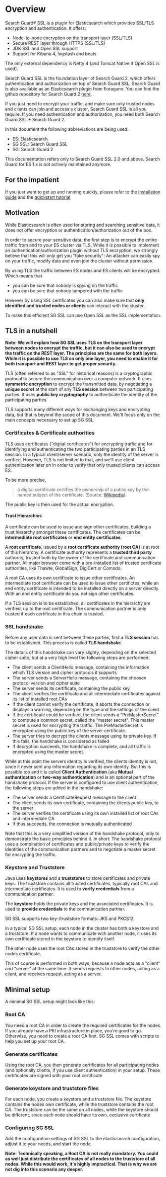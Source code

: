 <!---
Copryight 2016 floragunn UG (haftungsbeschränkt)
-->

# Overview

Search Guard® SSL is a plugin for Elasticsearch which provides SSL/TLS encryption and authentication. It offers:

* Node-to-node encryption on the transport layer (SSL/TLS)
* Secure REST layer through HTTPS (SSL/TLS)
* JDK SSL and Open SSL support
* Support for Kibana 4, logstash and beats

The only external dependency is Netty 4 (and Tomcat Native if Open SSL is used).

Search Guard SSL is the foundation layer of Search Guard 2, which offers authentication and authorization on top of Search Guard SSL. Search Guard is also available as an Elasticsearch plugin from floragunn. You can find the github repository for Search Guard 2 [here](https://github.com/floragunncom/search-guard).

If you just need to encrypt your traffic, and make sure only trusted nodes and clients can join and access a cluster, Search Guard SSL is all you require. If you need authentication and authorization, you need both Search Guard SSL + Search Guard 2.

In this document the following abbreviations are being used:

* ES: Elasticsearch
* SG SSL: Search Guard SSL
* SG: Search Guard 2
 
This documentation refers only to Search Guard SSL 2.0 and above. Search Guard for ES 1.x is not actively maintained anymore.

## For the impatient

If you just want to get up and running quickly, please refer to the  [installation guide](installation.md) and the [quickstart tutorial](quick_start.md)

## Motivation

While Elasticsearch is often used for storing and searching sensitive data, it does not offer encryption or authentication/authorization out of the box. 

In order to secure your sensitive data, the first step is to encrypt the entire traffic from and to your ES cluster via TLS. While it is possible to implement an authentication/authorization plugin without TLS encryption, we strongly believe that this will only get you "fake security": An attacker can easily spy on your traffic, modify data and even join the cluster without permission. 

By using TLS the traffic between ES nodes and ES clients will be encrypted. Which means that

* you can be sure that nobody is spying on the traffic
* you can be sure that nobody tampered with the traffic

However by using SSL certificates you can also make sure that **only identified and trusted nodes or clients** can interact with the cluster.

To make this efficient SG SSL can use Open SSL as the SSL implementation.  

## TLS in a nutshell

**Note: We will explain how SG SSL uses TLS on the transport layer between nodes to encrypt the traffic, but it can also be used to encrypt the traffic on the REST layer. The principles are the same for both layers. While it is possible to use TLS on only one layer, you need to enable it for both transport and REST layer to get proper security.**

TLS (often referred to as "SSL" for historical reasons) is a cryptographic protocol to secure the communication over a computer network. It uses **symmetric encryption** to encrypt the transmitted data, by negotiating a **unique secret** at the start of any **TLS session** between two participating parties. It uses **public key cryptography** to authenticate the identity of the participating parties.

TLS supports many different ways for exchanging keys and encrypting data, but that is beyond the scope of this document. We'll focus only on the main concepts necessary to set up SG SSL.

### Certificates & Certificate authorities

TLS uses certificates ("digital certificates") for encrypting traffic and for identifying and authenticating the two participating parties in an TLS session. In a typical client/server scenario, only the identity of the server is verified. However, TLS is not limited to that, and we'll use client authentication later on in order to verify that only trusted clients can access ES.

To be more precise, 
> a digital certificate certifies the ownership of a public key by the named subject of the certificate. 
(Source: [Wikipedia](https://en.wikipedia.org/wiki/Transport_Layer_Security#Digital_certificates)).

The public key is then used for the actual encryption. 

#### Trust Hierarchies

A certificate can be used to issue and sign other certificates, building a trust hierarchy amongst these certificates. The certificates can be **intermediate root certificates** or **end entity certificates**.

A **root certificate**, issued by a **root certificate authority (root CA)** is at root of this hierarchy. A certificate authority represents a **trusted third party** authority, trusted both by the owner of the certificate and communication partner. All major browser come with a pre-installed list of trusted certificate authorities, like Thawte, GlobalSign, DigiCert or Comodo. 

A root CA uses its own certificate to issue other certificates. An intermediate root certificate can be used to issue other certifictes, while an end entity certificate is intended to be installed directly on a server directly. With an end entity certificate do you not sign other certificates.

If a TLS session is to be established, all certificates in the hierarchy are verified, up to the root certificate. The communication partner is only trusted if each certificate in this chain is trusted.

### SSL handshake

Before any user data is sent between these parties, first a **TLS session** has to be established. This process is called **TLS handshake**.   

The details of this handshake can vary slighty, depending on the selected cipher suite, but at a very high level the following steps are performed:

* The client sends a ClientHello message, containing the information which TLS version and cipher protocols it supports
* The server sends a ServerHello message, containng the choosen protocol version and cipher suite
* The server sends its certificate, containing the public key
* The client verifies the certificate and all intermediate certificates against its list of installed root CAs
* If the client cannot verify the certificate, it aborts the connection or displays a warning, depending on the type and the settings of the client 
* If the certificate could be verified, the client sends a "PreMasterSecret" to compute a common secret, called the "master secret". This master secret is used for encrypting the traffic. The PreMasterSecret is encrypted using the public key of the server certificate.
* The server tries to decrypt the clients message using its private key. If this fails, the handshake is considered as failed
* If decryption succeeds, the handshake is complete, and all traffic is encrypted using the master secret.

While at this point the servers identity is verified, the clients identity is not, since it never sent any information regarding its own identity. But this is possible too and it is called **Client Authentication** (aka **Mutual authentication** or **two-way authentication**) and is an optional part of the handshake protocol. If the server is configured to use client authentication, the following steps are added in the handshake:

* The server sends a CertificateRequest message to the client
* The client sends its own certificate, containing the clients public key, to the server
* The server verifies the certificate using its own installed list of root CAs and intermediate CA
* If thus succeeds, the connection is mutually authenticated

Note that this is a very simplified version of the handshake protocol, only to demonstrate the basic principles behind it. In short: The handshake protocol uses a combination of certificates and public/private keys to verify the identities of the communication partners and to negotiate a master secret for encrypting the traffic.

### Keystore and Truststore

Java uses **keystores** and a **truststores** to store certificates and private keys. The truststore contains all trusted certificates, typically root CAs and intermediate certificates. It is used to **verify credentials** from a communication partner.

The **keystore** holds the private keys and the associated certificates. It is used to **provide credentials** to the communication partner.

SG SSL supports two key-/truststore formats: JKS and PKCS12.

In a typical SG SSL setup, each node in the cluster has both a keystore and a truststore. If a node wants to communicate with another node, it uses its own certificate stored in the keystore to identify itself.

The other node uses the root CAs stored in the truststore to verify the other nodes certificate.

This of course is performed in both ways, because a node acts as a "client" and "server" at the same time: It sends requests to other nodes, acting as a client, and receives request, acting as a server.

## Minimal setup

A minimal SG SSL setup might look like this:

### Root CA

You need a root CA in order to create the required certificates for the nodes. If you already have a PKI infrastructure in place, you're good to go. Otherwise, you need to create a root CA first. SG SSL comes with scripts to help you set up your root CA.

### Generate certificates

Using the root CA, you then generate certificates for all participating nodes (and optionally clients, if you use client authentication) in your setup. These certificates are signed with your root certificate

### Generate keystore and truststore files

For each node, you create a keystore and a truststore file. The keystore contains the nodes own certificate, while the truststore contains the root CA. The truststore can be the same on all nodes, while the keystore should be different, since each node should have its own, exclusive certificate

### Configuring SG SSL

Add the configuration settings of SG SSL to the elasticsearch configuration, adjust it to your needs, and start the node.

**Note: Technically speaking, a Root CA is not really mandatory. You could as well just distribute the certificates of all nodes to the truststore of all nodes. While this would work, it's highly impractical. That is why we are not dig into this scenario any deeper.**
